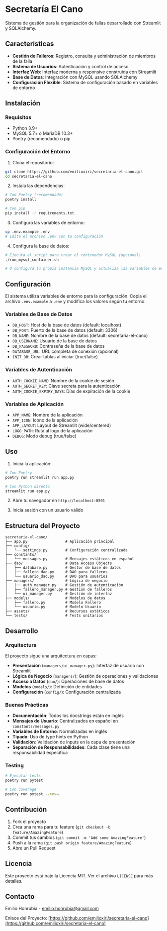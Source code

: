 # Secretaría El Cano

Sistema de gestión para la organización de fallas desarrollado con Streamlit y SQLAlchemy.

## Características

- **Gestión de Falleros**: Registro, consulta y administración de miembros de la falla
- **Sistema de Usuarios**: Autenticación y control de acceso
- **Interfaz Web**: Interfaz moderna y responsive construida con Streamlit
- **Base de Datos**: Integración con MySQL usando SQLAlchemy
- **Configuración Flexible**: Sistema de configuración basado en variables de entorno

## Instalación

### Requisitos

- Python 3.9+
- MySQL 5.7+ o MariaDB 10.3+
- Poetry (recomendado) o pip

### Configuración del Entorno

1. Clona el repositorio:
```bash
git clone https://github.com/emilioxiri/secretaria-el-cano.git
cd secretaria-el-cano
```

2. Instala las dependencias:
```bash
# Con Poetry (recomendado)
poetry install

# Con pip
pip install -r requirements.txt
```

3. Configura las variables de entorno:
```bash
cp .env.example .env
# Edita el archivo .env con tu configuración
```

4. Configura la base de datos:
```bash
# Ejecuta el script para crear el contenedor MySQL (opcional)
./run_mysql_container.sh

# O configura tu propia instancia MySQL y actualiza las variables de entorno
```

## Configuración

El sistema utiliza variables de entorno para la configuración. Copia el archivo `.env.example` a `.env` y modifica los valores según tu entorno:

### Variables de Base de Datos
- `DB_HOST`: Host de la base de datos (default: localhost)
- `DB_PORT`: Puerto de la base de datos (default: 3306)
- `DB_NAME`: Nombre de la base de datos (default: secretaria-el-cano)
- `DB_USERNAME`: Usuario de la base de datos
- `DB_PASSWORD`: Contraseña de la base de datos
- `DATABASE_URL`: URL completa de conexión (opcional)
- `INIT_DB`: Crear tablas al iniciar (true/false)

### Variables de Autenticación
- `AUTH_COOKIE_NAME`: Nombre de la cookie de sesión
- `AUTH_SECRET_KEY`: Clave secreta para la autenticación
- `AUTH_COOKIE_EXPIRY_DAYS`: Días de expiración de la cookie

### Variables de Aplicación
- `APP_NAME`: Nombre de la aplicación
- `APP_ICON`: Icono de la aplicación
- `APP_LAYOUT`: Layout de Streamlit (wide/centered)
- `LOGO_PATH`: Ruta al logo de la aplicación
- `DEBUG`: Modo debug (true/false)

## Uso

1. Inicia la aplicación:
```bash
# Con Poetry
poetry run streamlit run app.py

# Con Python directo
streamlit run app.py
```

2. Abre tu navegador en `http://localhost:8501`

3. Inicia sesión con un usuario válido

## Estructura del Proyecto

```
secretaria-el-cano/
├── app.py                 # Aplicación principal
├── config/
│   └── settings.py        # Configuración centralizada
├── constants/
│   └── messages.py        # Mensajes estáticos en español
├── dao/                   # Data Access Objects
│   ├── database.py        # Gestor de base de datos
│   ├── fallero_dao.py     # DAO para falleros
│   └── usuario_dao.py     # DAO para usuarios
├── managers/              # Lógica de negocio
│   ├── auth_manager.py    # Gestión de autenticación
│   ├── fallero_manager.py # Gestión de falleros
│   └── ui_manager.py      # Gestión de interfaz
├── models/                # Modelos de datos
│   ├── fallero.py         # Modelo Fallero
│   └── usuario.py         # Modelo Usuario
├── assets/                # Recursos estáticos
└── tests/                 # Tests unitarios
```

## Desarrollo

### Arquitectura

El proyecto sigue una arquitectura en capas:

- **Presentación** (`managers/ui_manager.py`): Interfaz de usuario con Streamlit
- **Lógica de Negocio** (`managers/`): Gestión de operaciones y validaciones
- **Acceso a Datos** (`dao/`): Operaciones de base de datos
- **Modelos** (`models/`): Definición de entidades
- **Configuración** (`config/`): Configuración centralizada

### Buenas Prácticas

- **Documentación**: Todos los docstrings están en inglés
- **Mensajes de Usuario**: Centralizados en español en `constants/messages.py`
- **Variables de Entorno**: Normalizadas en inglés
- **Tipado**: Uso de type hints en Python
- **Validación**: Validación de inputs en la capa de presentación
- **Separación de Responsabilidades**: Cada clase tiene una responsabilidad específica

### Testing

```bash
# Ejecutar tests
poetry run pytest

# Con coverage
poetry run pytest --cov=.
```

## Contribución

1. Fork el proyecto
2. Crea una rama para tu feature (`git checkout -b feature/AmazingFeature`)
3. Commit tus cambios (`git commit -m 'Add some AmazingFeature'`)
4. Push a la rama (`git push origin feature/AmazingFeature`)
5. Abre un Pull Request

## Licencia

Este proyecto está bajo la Licencia MIT. Ver el archivo `LICENSE` para más detalles.

## Contacto

Emilio Honrubia - emilio.honrubia@gmail.com

Enlace del Proyecto: [https://github.com/emilioxiri/secretaria-el-cano](https://github.com/emilioxiri/secretaria-el-cano)
